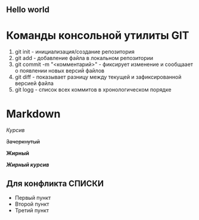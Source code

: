 ## Hello world 

# Команды консольной утилиты GIT
1. git init - инициализация/создание репозитория
2. git add - добавление файла в локальном репозитории
3. git commit -m "<комментарий>" - фиксирует изменение и сообщаает о появлении новых версий файлов
4. git diff - показывает разницу между текущей и зафиксированной версией файла
5. git logg - список всех коммитов в хронологическом порядке

# Markdown

*Курсив*

~~Зачеркнутый~~

**Жирный**

***Жирный курсив***

## Для конфликта СПИСКИ
* Первый пункт
* Второй пункт
* Третий пункт